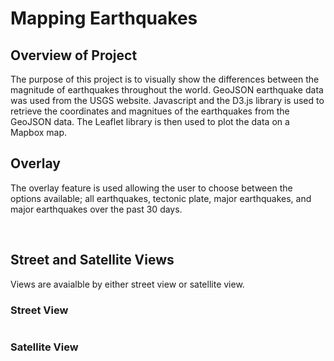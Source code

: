 <h1>Mapping Earthquakes</h1>
<h2>Overview of Project</h2>
<p>The purpose of this project is to visually show the differences between the magnitude of earthquakes throughout the world.  GeoJSON earthquake data was used from the USGS website.  Javascript and the D3.js library is used to retrieve the coordinates and magnitues of the earthquakes from the GeoJSON data.  The Leaflet library is then used to plot the data on a Mapbox map.</p>
<h2>Overlay</h2>
<p>The overlay feature is used allowing the user to choose between the options available; all earthquakes, tectonic plate, major earthquakes, and major earthquakes over the past 30 days.</p>
<br>
<img src:"https://github.com/bedwardssmith/Mapping_Earthquakes_New/blob/main/Earthquake_Challenge/static/images/layers.png" alt:"layers">
<br>
<h2>Street and Satellite Views</h2>
  <p>Views are avaialble by either street view or satellite view.</p> 
  <h3>Street View</h3>
  <img src:"https://github.com/bedwardssmith/Mapping_Earthquakes_New/blob/main/Earthquake_Challenge/static/images/street_view.png" alt:"street view">
  <br>
  <h3>Satellite View</he>
  <img src:"https://github.com/bedwardssmith/Mapping_Earthquakes_New/blob/main/Earthquake_Challenge/static/images/satellite_view.png" alt:"satellite view">
  <br>
 <h2>
